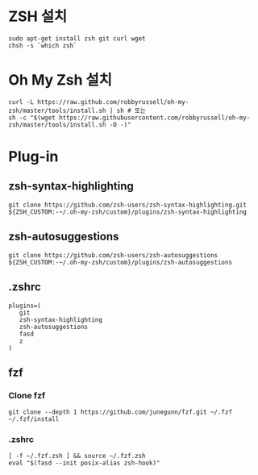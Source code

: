# ZSH 설치
```
sudo apt-get install zsh git curl wget
chsh -s `which zsh`
```
# Oh My Zsh 설치
```
curl -L https://raw.github.com/robbyrussell/oh-my-zsh/master/tools/install.sh | sh # 또는
sh -c "$(wget https://raw.githubusercontent.com/robbyrussell/oh-my-zsh/master/tools/install.sh -O -)"
```
# Plug-in
## zsh-syntax-highlighting
```
git clone https://github.com/zsh-users/zsh-syntax-highlighting.git ${ZSH_CUSTOM:-~/.oh-my-zsh/custom}/plugins/zsh-syntax-highlighting
```
## zsh-autosuggestions
```
git clone https://github.com/zsh-users/zsh-autosuggestions ${ZSH_CUSTOM:-~/.oh-my-zsh/custom}/plugins/zsh-autosuggestions
```
## .zshrc
```
plugins=(
   git
   zsh-syntax-highlighting
   zsh-autosuggestions
   fasd
   z
)
```
## fzf
### Clone fzf
```
git clone --depth 1 https://github.com/junegunn/fzf.git ~/.fzf
~/.fzf/install
```
### .zshrc
```
[ -f ~/.fzf.zsh ] && source ~/.fzf.zsh
eval "$(fasd --init posix-alias zsh-hook)"
```
